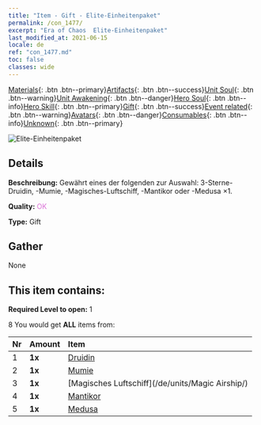 ```yaml
---
title: "Item - Gift - Elite-Einheitenpaket"
permalink: /con_1477/
excerpt: "Era of Chaos  Elite-Einheitenpaket"
last_modified_at: 2021-06-15
locale: de
ref: "con_1477.md"
toc: false
classes: wide
---
```

 [Materials](/ItemsDE/){: .btn .btn--primary}[Artifacts](/ItemsDE/Artifacts/){: .btn .btn--success}[Unit Soul](/ItemsDE/UnitSoul/){: .btn .btn--warning}[Unit Awakening](/ItemsDE/UnitAwakening/){: .btn .btn--danger}[Hero Soul](/ItemsDE/HeroSoul/){: .btn .btn--info}[Hero Skill](/ItemsDE/HeroSkill/){: .btn .btn--primary}[Gift](/ItemsDE/Gift/){: .btn .btn--success}[Event related](/ItemsDE/Events/){: .btn .btn--warning}[Avatars](/ItemsDE/Avatars/){: .btn .btn--danger}[Consumables](/ItemsDE/Consumables/){: .btn .btn--info}[Unknown](/ItemsDE/Unknown/){: .btn .btn--primary}

 ![Elite-Einheitenpaket](/images/t/i_907055.png)

## Details
 **Beschreibung:** Gewährt eines der folgenden zur Auswahl: 3-Sterne-Druidin, -Mumie, -Magisches-Luftschiff, -Mantikor oder -Medusa ×1.

 **Quality:** <span style="color: #DA70D6">OK</span>

 **Type:** Gift

## Gather

  None

## This item contains:

 **Required Level to open:** 1

 8 You would get **ALL** items  from:

  | Nr | Amount |     Item    |
  |:---|:-------|:------------|
  | 1 |  **1x** | [Druidin](/de/units/Druid/) |  | 
  | 2 |  **1x** | [Mumie](/de/units/Mummy/) |  | 
  | 3 |  **1x** | [Magisches Luftschiff](/de/units/Magic Airship/) |  | 
  | 4 |  **1x** | [Mantikor](/de/units/Manticore/) |  | 
  | 5 |  **1x** | [Medusa](/de/units/Medusa/) |  | 

